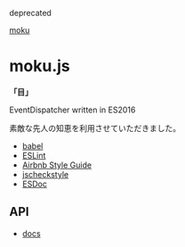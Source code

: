 deprecated

[moku](https://github.com/taikiken/moku)

# moku.js
**「目」**

EventDispatcher written in ES2016

素敵な先人の知恵を利用させていただきました。

- [babel](https://babeljs.io/)
- [ESLint](http://eslint.org/)
- [Airbnb Style Guide](https://github.com/airbnb/javascript)
- [jscheckstyle](https://github.com/nomiddlename/jscheckstyle)
- [ESDoc](https://esdoc.org/)

## API
- [docs](https://taikiken.github.io/moku.js/docs/)
